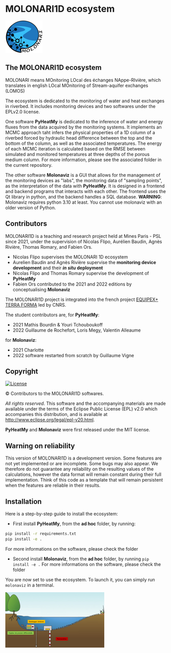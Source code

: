 #  MOLONARI1D ecosystem

![logo](Figures/logo_MOLONARI_smll.png) 

## The MOLONARI1D ecosystem

MOLONARI means MOnitoring LOcal des échanges NAppe-RIvière, which translates in english LOcal MOnitoring of Stream-aquifer exchanges (LOMOS)

The ecosystem is dedicated to the monitoring of water and heat exchanges in riverbed. It includes monitoring devices and two softwares under the EPLv2.0 license. 

One software **PyHeatMy** is dedicated to the inference of water and energy fluxes from the data acquired by the monitoring systems. It implements an MCMC approach taht infers the physical properties of a 1D column of a riverbed forced by hydraulic head difference between the top and the bottom of the column, as well as the associated temperatures. The energy of each MCMC iteration is calculated based on the RMSE between simulated and monitored temperatures at three depths of the porous medium column. For more information, please see the associated folder in the current repository.

The other software **Molonaviz** is a GUI that allows for the management of the monitoring devices as "labs", the monitoring data of "sampling points", as the interpretation of the data with **PyHeatMy**. It is designed in a frontend and backend programs that interacts with each other. The frontend uses the Qt library in python, and the backend handles a SQL database. **WARNING**: Molonaviz requires python 3.10 at least. You cannot use molonaviz with an older version of Python.


## Contributors
MOLONARI1D is a teaching and research project held at Mines Paris - PSL since 2021, under the supervision of Nicolas Flipo, Aurélien Baudin, Agnès Rivière, Thomas Romary, and Fabien Ors.

- Nicolas Flipo supervises the MOLONARI 1D ecosystem
- Aurelien Baudin and Agnès Rivière supervise the **monitoring device development** and their **_in situ_ deployment**
- Nicolas Flipo and Thomas Romary supervise the development of **PyHeatMy**
- Fabien Ors contributed to the 2021 and 2022 editions by conceptualising **Molonaviz**

The MOLONARI1D project is integrated into the french project [EQUIPEX+ TERRA FORMA](https://www.insu.cnrs.fr/fr/cnrsinfo/terra-forma-un-nouveau-paradigme-pour-lobservation-des-territoires "link to TERRA FORMA") led by CNRS. 

The student contributors are, for **PyHeatMy**:
- 2021 Mathis Bourdin & Youri Tchouboukoff
- 2022 Guillaume de Rochefort, Loris Megy, Valentin Alleaume

for **Molonaviz**:
- 2021 Charlotte 
- 2022 software restarted from scratch by Guillaume Vigne

## Copyright

[![License](https://img.shields.io/badge/License-EPL_2.0-blue.svg)](https://opensource.org/licenses/EPL-2.0)

&copy; Contributors to the MOLONARI1D softwares.

*All rights reserved*. This software and the accompanying materials are made available under the terms of the Eclipse Public License (EPL) v2.0 which accompanies this distribution, and is available at http://www.eclipse.org/legal/epl-v20.html.

**PyHeatMy** and **Molonaviz**  were first released under the MIT license.


## Warning on reliability

This version of MOLONARI1D is a development version. Some features are not yet implemented or are incomplete.
Some bugs may also appear. We therefore do not guarantee any reliability on the resulting values of the calculations, however the data format will remain constant during their full implementation. Think of this code as a template that will remain persistent when the features are reliable in their results.



## Installation

Here is a step-by-step guide to install the ecosystem: 
- First install **PyHeatMy**, from the __ad hoc__ folder, by running:
```sh
pip install -r requirements.txt
pip install -e .
```
For more informations on the software, please check the folder

- Second install **Molonaviz**, from the __ad hoc__ folder, by running ```pip install -e .```
For more informations on the software, please check the folder


You are now set to use the ecosystem. To launch it, you can simply run ```molonaviz``` in a terminal.

 
![logo](Figures/schemaMOLONARI_smll.png)